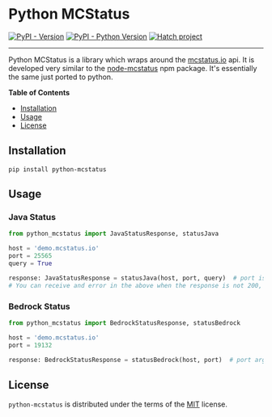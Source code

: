 # Python MCStatus

[![PyPI - Version](https://img.shields.io/pypi/v/python-mcstatus.svg)](https://pypi.org/project/python-mcstatus)
[![PyPI - Python Version](https://img.shields.io/pypi/pyversions/python-mcstatus.svg)](https://pypi.org/project/python-mcstatus)
[![Hatch project](https://img.shields.io/badge/%F0%9F%A5%9A-Hatch-4051b5.svg)](https://github.com/pypa/hatch)

-----
Python MCStatus is a library which wraps around the [mcstatus.io](https://mcstatus.io) api. It is developed very similar
to the [node-mcstatus](https://www.npmjs.com/package/node-mcstatus) npm package. It's essentially the same just ported to python.

**Table of Contents**

- [Installation](#installation)
- [Usage](#usage)
- [License](#license)

## Installation

```console
pip install python-mcstatus
```

## Usage
### Java Status
```python
from python_mcstatus import JavaStatusResponse, statusJava

host = 'demo.mcstatus.io'
port = 25565
query = True

response: JavaStatusResponse = statusJava(host, port, query)  # port is optional and defaults to 25565
# You can receive and error in the above when the response is not 200, this copies the functionality from the node library.
```

### Bedrock Status
```python
from python_mcstatus import BedrockStatusResponse, statusBedrock

host = 'demo.mcstatus.io'
port = 19132

response: BedrockStatusResponse = statusBedrock(host, port)  # port argument is optional and defaults to 19132
```


## License

`python-mcstatus` is distributed under the terms of the [MIT](https://spdx.org/licenses/MIT.html) license.
